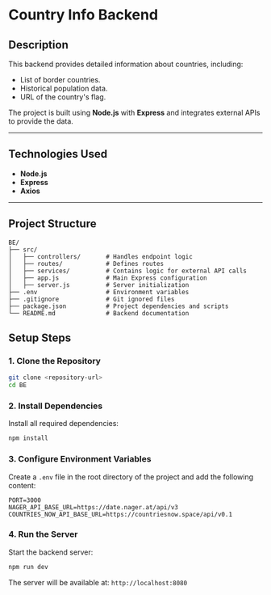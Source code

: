 # Country Info Backend

## Description
This backend provides detailed information about countries, including:
- List of border countries.
- Historical population data.
- URL of the country's flag.

The project is built using **Node.js** with **Express** and integrates external APIs to provide the data.

---

## Technologies Used
- **Node.js**
- **Express**
- **Axios**

---

## Project Structure
```plaintext
BE/
├── src/
│   ├── controllers/       # Handles endpoint logic
│   ├── routes/            # Defines routes
│   ├── services/          # Contains logic for external API calls
│   ├── app.js             # Main Express configuration
│   ├── server.js          # Server initialization
├── .env                   # Environment variables
├── .gitignore             # Git ignored files
├── package.json           # Project dependencies and scripts
└── README.md              # Backend documentation
```

## Setup Steps

### 1. Clone the Repository
```bash
git clone <repository-url>
cd BE
```

### 2. Install Dependencies
Install all required dependencies:
```bash
npm install
```

### 3. Configure Environment Variables
Create a `.env` file in the root directory of the project and add the following content:
```plaintext
PORT=3000
NAGER_API_BASE_URL=https://date.nager.at/api/v3
COUNTRIES_NOW_API_BASE_URL=https://countriesnow.space/api/v0.1
```

### 4. Run the Server
Start the backend server:
```bash
npm run dev
```

The server will be available at: `http://localhost:8080`